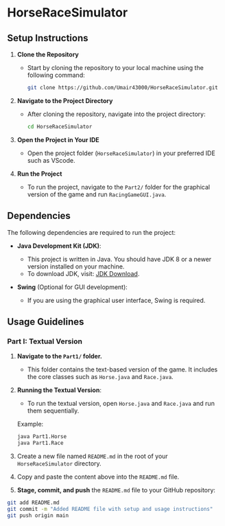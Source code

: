 # HorseRaceSimulator

## Setup Instructions

1. **Clone the Repository**
   - Start by cloning the repository to your local machine using the following command:
     ```bash
     git clone https://github.com/Umair43000/HorseRaceSimulator.git
     ```

2. **Navigate to the Project Directory**
   - After cloning the repository, navigate into the project directory:
     ```bash
     cd HorseRaceSimulator
     ```

3. **Open the Project in Your IDE**
   - Open the project folder (`HorseRaceSimulator`) in your preferred IDE such as VScode.

4. **Run the Project**
   - To run the project, navigate to the `Part2/` folder for the graphical version of the game and run `RacingGameGUI.java`.

## Dependencies

The following dependencies are required to run the project:

- **Java Development Kit (JDK)**: 
  - This project is written in Java. You should have JDK 8 or a newer version installed on your machine.
  - To download JDK, visit: [JDK Download](https://www.oracle.com/java/technologies/javase-jdk14-downloads.html).

- **Swing** (Optional for GUI development):
  - If you are using the graphical user interface, Swing is required.

## Usage Guidelines

### Part I: Textual Version

1. **Navigate to the `Part1/` folder.**
   - This folder contains the text-based version of the game. It includes the core classes such as `Horse.java` and `Race.java`.

2. **Running the Textual Version**:
   - To run the textual version, open `Horse.java` and `Race.java` and run them sequentially.

   Example:
   ```bash
   java Part1.Horse
   java Part1.Race


1. Create a new file named `README.md` in the root of your `HorseRaceSimulator` directory.
2. Copy and paste the content above into the `README.md` file.
3. **Stage, commit, and push** the `README.md` file to your GitHub repository:

```bash
git add README.md
git commit -m "Added README file with setup and usage instructions"
git push origin main